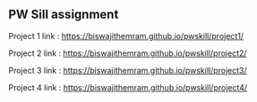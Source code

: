 <!DOCTYPE html>
<html lang="en">

<body>
        <h2>PW Sill assignment</h2>
        <div class="container">
        <div class="project">
                <p> Project 1 link : <a href="https://biswajithemram.github.io/pwskill/project1/" target="_blank">https://biswajithemram.github.io/pwskill/project1/</a></p>
                <p> Project 2 link : <a href="https://biswajithemram.github.io/pwskill/project2/" target="_blank">https://biswajithemram.github.io/pwskill/project2/</a></p>
                <p> Project 3 link : <a href="https://biswajithemram.github.io/pwskill/project3/" target="_blank">https://biswajithemram.github.io/pwskill/project3/</a></p>
                <p> Project 4 link : <a href="https://biswajithemram.github.io/pwskill/project4/" target="_blank">https://biswajithemram.github.io/pwskill/project4/</a></p>
        </div>
        </div>
</body>
</html>
